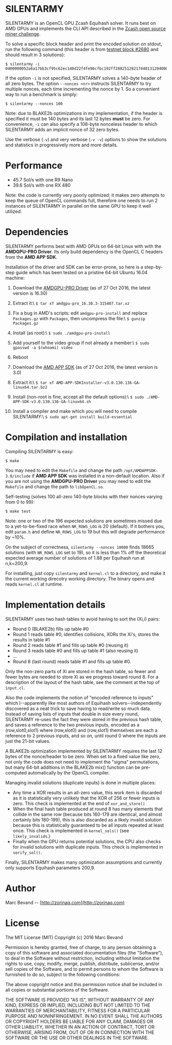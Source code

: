 # SILENTARMY

SILENTARMY is an OpenCL GPU Zcash Equihash solver. It runs best on AMD GPUs
and implements the CLI API described in the
[Zcash open source miner challenge](https://zcashminers.org/rules).

To solve a specific block header and print the encoded solution on stdout, run
the following command (this header is from
[testnet block #2680](https://explorer.testnet.z.cash/block/0000045e1a6af7b9017190297177807f98d60144b5aa525b6ae152c2ddc64966)
and should result in 3 solutions):

    $ silentarmy -i 0400000052a6a17bb3cf95c62ec140d22f4fe96cfbc192ff288251282174481312040000b9711b4850b4b89598e16103148a8a368f74e472fa919ac7d0dbb57b1090f6c80000000000000000000000000000000000000000000000000000000000000000667211581e1b071e4302000000000000020000000000000000000000000000000000000000000000

If the option `-i` is not specified, SILENTARMY solves a 140-byte header of all
zero bytes. The option `--nonces <nr>` instructs SILENTARMY to try multiple
nonces, each time incrementing the nonce by 1. So a convenient way to run a
benchmark is simply:

    $ silentarmy --nonces 100

Note: due to BLAKE2b optimizations in my implementation, if the header is
specified it must be 140 bytes and its last 12 bytes **must** be zero. For
convenience, `-i` can also specify a 108-byte nonceless header to which
SILENTARMY adds an implicit nonce of 32 zero bytes.

Use the verbose (`-v`) and very verbose (`-v -v`) options to show the solutions
and statistics in progressively more and more details.

# Performance

* 45.7 Sol/s with one R9 Nano
* 39.6 Sol/s with one RX 480

Note: the code is currently very poorly optimized; it makes zero attempts to
keep the queue of OpenCL commands full, therefore one needs to run 2 instances
of SILENTARMY in parallel on the same GPU to keep it well utilized.

# Dependencies

SILENTARMY performs best with AMD GPUs on 64-bit Linux with with the
**AMDGPU-PRO Driver**. Its only build dependency is the OpenCL C headers from
the **AMD APP SDK**.

Installation of the driver and SDK can be error-prone, so here is a
step-by-step guide which has been tested on a pristine 64-bit Ubuntu 16.04
machine:

1. Download the [AMDGPU-PRO Driver](http://support.amd.com/en-us/kb-articles/Pages/AMDGPU-PRO-Install.aspx)
(as of 27 Oct 2016, the latest version is 16.30)

2. Extract it:\\
   `$ tar xf amdgpu-pro_16.30.3-315407.tar.xz`

3. Fix a bug in AMD's scripts: edit `amdgpu-pro-install` and replace
   `Packages.gz` with `Packages`, then uncompress the file:\\
   `$ gunzip Packages.gz`

4. Install (as root):\\
   `$ sudo ./amdgpu-pro-install`

5. Add yourself to the video group if not already a member:\\
   `$ sudo gpasswd -a $(whoami) video`

6. Reboot

7. Download the [AMD APP SDK](http://developer.amd.com/tools-and-sdks/opencl-zone/amd-accelerated-parallel-processing-app-sdk/)
(as of 27 Oct 2016, the latest version is 3.0)

8. Extract it:\\
   `$ tar xf AMD-APP-SDKInstaller-v3.0.130.136-GA-linux64.tar.bz2`

9. Install (non-root is fine, accept all the default options):\\
  `$ sudo ./AMD-APP-SDK-v3.0.130.136-GA-linux64.sh`

10. Install a compiler and make which you will need to compile SILENTARMY:\\
  `$ sudo apt-get install build-essential`

# Compilation and installation

Compiling SILENTARMY is easy:

`$ make`

You may need to edit the `Makefile` and change the path
`/opt/AMDAPPSDK-3.0/include` if **AMD APP SDK** was installed in a non-default
location. Also if you are not using the **AMDGPU-PRO Driver** you may need
to edit the `Makefile` and change the path to `libOpenCL.so`.

Self-testing (solves 100 all-zero 140-byte blocks with their nonces varying
from 0 to 99):

`$ make test`

Note: one or two of the 196 expected solutions are sometimes missed due to a
yet-to-be-fixed race when `NR_ROWS_LOG` is 20 (default). If it bothers you,
edit `param.h` and define `NR_ROWS_LOG` to 19 but this will degrade performance
by ~10%.

On the subject of correctness, `silentarmy --nonces 10000` finds 18665
solutions (with `NR_ROWS_LOG` set to 19), so it is less than 1% off the
theoretical expected average number of solutions of 1.88 per Equihash
run at n,k=200,9.

For installing, just copy `silentarmy` and `kernel.cl` to a directory,
and make it the current working direcotry working directory. The binary
opens and reads `kernel.cl` at runtime.

# Implementation details

SILENTARMY uses two hash tables to avoid having to sort the (Xi,i) pairs:

* Round 0 (BLAKE2b) fills up table #0
* Round 1 reads table #0, identifies collisions, XORs the Xi's, stores
  the results in table #1
* Round 2 reads table #1 and fills up table #0 (reusing it)
* Round 3 reads table #0 and fills up table #1 (also reusing it)
* ...
* Round 8 (last round) reads table #1 and fills up table #0.

Only the non-zero parts of Xi are stored in the hash table, so fewer and fewer
bytes are needed to store Xi as we progress toward round 8. For a description
of the layout of the hash table, see the comment at the top of `input.cl`.

Also the code implements the notion of "encoded reference to inputs" which
I--apparently like most authors of Equihash solvers--independently discovered
as a neat trick to save having to read/write so much data. Instead of saving
lists of inputs that double in size every round, SILENTARMY re-uses the fact
they were stored in the previous hash table, and saves a reference to the two
previous inputs, encoded as a (row,slot0,slot1) where (row,slot0) and
(row,slot1) themselves are each a reference to 2 previous inputs, and so on,
until round 0 where the inputs are just the 21-bit values.

A BLAKE2b optimization implemented by SILENTARMY requires the last 12 bytes of
the nonce/header to be zero. When set to a fixed value like zero, not only the
code does not need to implement the "sigma" permutations, but many 64-bit
additions in the BLAKE2b mix() function can be pre-computed automatically by
the OpenCL compiler.

Managing invalid solutions (duplicate inputs) is done in multiple places:

* Any time a XOR results in an all-zero value, this work item is discarded
as it is statistically very unlikely that the XOR of 256 or fewer inputs
is zero. This check is implemented at the end of `xor_and_store()`
* When the final hash table produced at round 8 has many elements
that collide in the same row (because bits 160-179 are identical, and
almost certainly bits 180-199), this is also discarded as a likely invalid
solution because this is statistically guaranteed to be all inputs repeated
at least once. This check is implemented in `kernel_sols()` (see
`likely_invalids`.)
* Finally when the GPU returns potential solutions, the CPU also checks for
invalid solutions with duplicate inputs. This check is implemented in
`verify_sol()`.

Finally, SILENTARMY makes many optimization assumptions and currently only
supports Equihash parameters 200,9.

# Author

Marc Bevand -- [http://zorinaq.com](http://zorinaq.com)

# License

The MIT License (MIT)
Copyright (c) 2016 Marc Bevand

Permission is hereby granted, free of charge, to any person obtaining a copy of this software and associated documentation files (the "Software"), to deal in the Software without restriction, including without limitation the rights to use, copy, modify, merge, publish, distribute, sublicense, and/or sell copies of the Software, and to permit persons to whom the Software is furnished to do so, subject to the following conditions:

The above copyright notice and this permission notice shall be included in all copies or substantial portions of the Software.

THE SOFTWARE IS PROVIDED "AS IS", WITHOUT WARRANTY OF ANY KIND, EXPRESS OR IMPLIED, INCLUDING BUT NOT LIMITED TO THE WARRANTIES OF MERCHANTABILITY, FITNESS FOR A PARTICULAR PURPOSE AND NONINFRINGEMENT. IN NO EVENT SHALL THE AUTHORS OR COPYRIGHT HOLDERS BE LIABLE FOR ANY CLAIM, DAMAGES OR OTHER LIABILITY, WHETHER IN AN ACTION OF CONTRACT, TORT OR OTHERWISE, ARISING FROM, OUT OF OR IN CONNECTION WITH THE SOFTWARE OR THE USE OR OTHER DEALINGS IN THE SOFTWARE.
